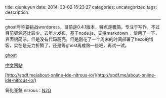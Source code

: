 title: qiuniuyun
date: 2014-03-02 16:23:27
categories: uncategorized
tags:
description: 

---

ghost号称要挑战wordpress，目前是0.4.1版本，特点是极简，专注于写作，不过目前资源还比较少，去年才发布，基于node.js，支持markdown
，使用了一下，界面很简洁，但是没有代码高亮。但是刚花了一个周末的时间部署了hexo的博客，实在是无力折腾了，还是等ghost再成熟一些吧，再试一试。

[ghost](https://ghost.org/)

[中文网站](http://ghostchinese.com/)

[http://spdf.me/about-online-ide-nitrous-io/](http://spdf.me/about-online-ide-nitrous-io/)

氧化亚氮
nitrous：[N2O](https://www.nitrous.io/join/gaj7tvQurCs?utm_source=nitrous.io&utm_medium=copypaste&utm_campaign=referral)
